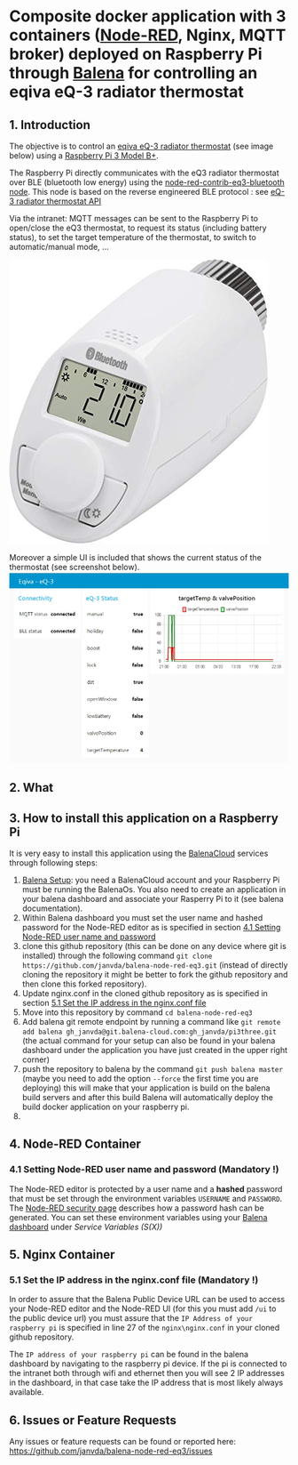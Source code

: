# Composite docker application with 3 containers ([Node-RED](https://nodered.org/), Nginx, MQTT broker) deployed on Raspberry Pi through [Balena](https://www.balena.io) for controlling an eqiva eQ-3 radiator thermostat 
## 1. Introduction
The objective is to control an [eqiva eQ-3 radiator thermostat](https://www.eq-3.com/products/eqiva/bluetooth-smart-radiator-thermostat.html) (see image below) using a [Raspberry Pi 3 Model B+](https://www.raspberrypi.org/products/raspberry-pi-3-model-b-plus/).

The Raspberry Pi directly communicates with the eQ3 radiator thermostat over BLE (bluetooth low energy) using the [node-red-contrib-eq3-bluetooth node](https://github.com/alikh31/node-red-contrib-eq3-bluetooth).  This node is based on the reverse engineered BLE protocol : see [eQ-3 radiator thermostat API](https://github.com/Heckie75/eQ-3-radiator-thermostat/blob/master/eq-3-radiator-thermostat-api.md)

Via the intranet: MQTT messages can be sent to the Raspberry Pi to open/close the eQ3 thermostat, to request its status (including battery status), to set the target temperature of the thermostat, to switch to automatic/manual mode, ...

![eqiva eQ-3 bluetooth](./eqiva_eQ-3.jpg)

Moreover a simple UI is included that shows the current status of the thermostat (see screenshot below).
![simple UI to get current status](./eq3_nodered_dashboard_01.jpg)

## 2. What

## 3. How to install this application on a Raspberry Pi
It is very easy to install this application using the [BalenaCloud](https://www.balena.io/) services through following steps:
1. [Balena Setup](https://www.balena.io/): you need a BalenaCloud account and your Raspberry Pi must be running the BalenaOs.  You also need to create an application in your balena dashboard and associate your Rasperry Pi to it (see balena documentation).
2. Within Balena dashboard you must set the user name and hashed password for the Node-RED editor as is specified in section [4.1 Setting Node-RED user name and password](#41-setting-node-red-user-name-and-password-mandatory-)
3. clone this github repository (this can be done on any device where git is installed) through the following command `git clone https://github.com/janvda/balena-node-red-eq3.git` (instead of directly cloning the repository it might be better to fork the github repository and then clone this forked repository).
4. Update nginx.conf in the cloned github repository as is specified in section [5.1 Set the IP address in the nginx.conf file](#51-set-the-ip-address-in-the-nginxconf-file-mandatory-)
5. Move into this repository by command `cd balena-node-red-eq3`
6. Add balena git remote endpoint by running a command like `git remote add balena gh_janvda@git.balena-cloud.com:gh_janvda/pi3three.git` (the actual command for your setup can also be found in your balena dashboard under the application you have just created in the upper right corner)
7. push the repository to balena by the command `git push balena master` (maybe you need to add the option `--force` the first time you are deploying) this will make that your application is build on the balena build servers and after this build Balena will automatically deploy the build docker application on your raspberry pi.
8.

## 4. Node-RED Container
### 4.1 Setting Node-RED user name and password (Mandatory !)
The Node-RED editor is protected by a user name and a **hashed** password that must be set through the environment variables `USERNAME` and  `PASSWORD`. The [Node-RED security page](https://nodered.org/docs/security) describes how a password hash can be generated.  You can set these environment variables using your [Balena dashboard](https://dashboard.balena-cloud.com) under
 *Service Variables (S(X))*
 
## 5. Nginx Container
### 5.1 Set the IP address in the nginx.conf file (Mandatory !)
In order to assure that the Balena Public Device URL can be used to access your Node-RED editor and the Node-RED UI (for this you must add `/ui` to the public device url) you must assure that the `IP Address of your raspberry pi` is specified in line 27 of the `nginx\nginx.conf` in your cloned github repository.

The `IP address of your raspberry pi` can be found in the balena dashboard by navigating to the raspberry pi device.
If the pi is connected to the intranet both through wifi and ethernet then you will see 2 IP addresses in the dashboard, in that case take the IP address that is most likely always available.

## 6. Issues or Feature Requests
Any issues or feature requests can be found or reported here: https://github.com/janvda/balena-node-red-eq3/issues
